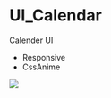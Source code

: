 # UI_Calendar
Calender UI

- Responsive
- CssAnime

![](https://user-images.githubusercontent.com/10333049/32014101-1d6d61fa-b9f8-11e7-9757-15a4ce89f8a2.png)
